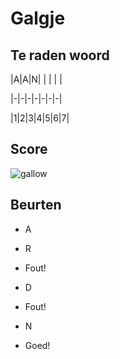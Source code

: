 # Galgje

## Te raden woord

|A|A|N| | | | |

|-|-|-|-|-|-|-|

|1|2|3|4|5|6|7|

## Score
![gallow](./images/3.png)

## Beurten

* A 

* R  
* Fout!

* D  
* Fout!

* N  
* Goed!
